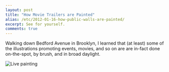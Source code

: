 ```yaml
---
layout: post
title: "How Movie Trailers are Painted"
alias: /etc/2012-01-16-how-public-walls-are-painted/
excerpt: See for yourself.
comments: true
---
```


Walking down Bedford Avenue in Brooklyn, I learned that (at least) some of the illustrations promoting events, movies, and so on are are in-fact done on-the-spot, by brush, and in broad daylight.  

![Live painting](http://www.vincentbarr.com/assets/images/live-wall-paint.jpg)

<a href="https://plus.google.com/+VincentBarr0?rel=author"></a>